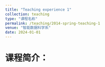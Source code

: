 ```yaml
---
title: "Teaching experience 1"
collection: teaching
type: "课程名称"
permalink: /teaching/2014-spring-teaching-1
venue: "智能数据科学系"
date: 2024-01-01
---
```


# 课程简介：

